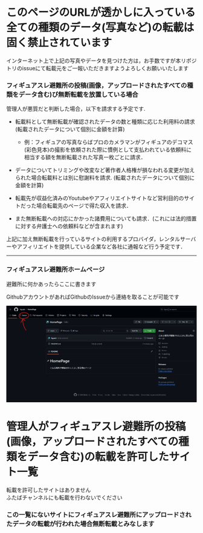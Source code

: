 # このページのURLが透かしに入っている全ての種類のデータ(写真など)の転載は固く禁止されています

インターネット上で上記の写真やデータを見つけた方は，お手数ですが本リポジトリのissueにて転載元をご一報いただきますようよろしくお願いいたします

### フィギュアスレ避難所の投稿(画像，アップロードされたすべての種類をデータ含む)び無断転載を放置している場合
管理人が悪質だと判断した場合，以下を請求する予定です.

+ 転載料として無断転載が確認されたデータの数と種類に応じた利用料の請求 (転載されたデータについて個別に金額を計算)
    + 例：フィギュアの写真ならばプロのカメラマンがフィギュアのデコマス(彩色見本)の撮影を依頼された際に慣例として支払われている依頼料に相当する額を無断転載された写真一枚ごとに請求．

+ データについてトリミングや改変など著作者人格権が損なわれる変更が加えられた場合転載料とは別に慰謝料を請求. (転載されたデータについて個別に金額を計算)

+ 転載先が収益化済みのYoutubeやアフィリエイトサイトなど営利目的のサイトだった場合転載先のページで得た収入を請求．

+ また無断転載への対応にかかった諸費用についても請求．(これには法的措置に対する弁護士への依頼料などが含まれます)

上記に加え無断転載を行っているサイトの利用するプロバイダ，レンタルサーバーやアフィリエイトを提供している企業など各社に通報など行う予定です．

---  


### フィギュアスレ避難所ホームページ

避難所に何かあったらここに書きます

GithubアカウントがあればGithubのIssueから連絡を取ることが可能です

![issue](./figures/github_issue.png)

# 管理人がフィギュアスレ避難所の投稿(画像，アップロードされたすべての種類をデータ含む)の転載を許可したサイト一覧
転載を許可したサイトはありません  
ふたばチャンネルにも転載を行わないでください  
### この一覧にないサイトにフィギュアスレ避難所にアップロードされたデータの転載が行われた場合無断転載とみなします
